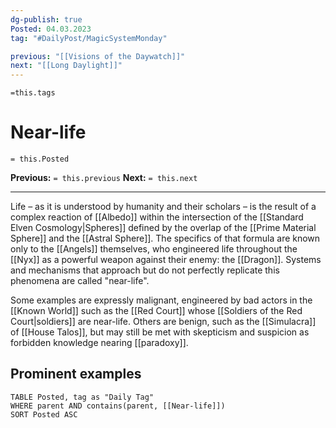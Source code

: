 ```yaml
---
dg-publish: true
Posted: 04.03.2023
tag: "#DailyPost/MagicSystemMonday"

previous: "[[Visions of the Daywatch]]"
next: "[[Long Daylight]]"
---
```

`=this.tags` 
# Near-life
`= this.Posted`

**Previous:** `= this.previous`
**Next:** `= this.next`

---

Life – as it is understood by humanity and their scholars – is the result of a complex reaction of [[Albedo]] within the intersection of the [[Standard Elven Cosmology|Spheres]] defined by the overlap of the [[Prime Material Sphere]] and the [[Astral Sphere]]. The specifics of that formula are known only to the [[Angels]] themselves, who engineered life throughout the [[Nyx]] as a powerful weapon against their enemy: the [[Dragon]]. Systems and mechanisms that approach but do not perfectly replicate this phenomena are called "near-life".

Some examples are expressly malignant, engineered by bad actors in the [[Known World]] such as the [[Red Court]] whose [[Soldiers of the Red Court|soldiers]] are near-life. Others are benign, such as the [[Simulacra]] of [[House Talos]], but may still be met with skepticism and suspicion as forbidden knowledge nearing [[paradoxy]].

## Prominent examples
```dataview
TABLE Posted, tag as "Daily Tag"
WHERE parent AND contains(parent, [[Near-life]])
SORT Posted ASC
```
